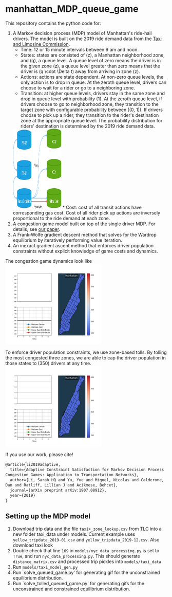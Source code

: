 # manhattan_MDP_queue_game
This repository contains the python code for: 
1. A Markov decision process (MDP) model of Manhattan's ride-hail drivers. The model is built on the 2019 ride demand data from the [Taxi and Limosine Commission](https://www1.nyc.gov/site/tlc/about/tlc-trip-record-data.page).
	* Time: 12 or 15 minute intervals between 9 am and noon. 
	* States: states are consisted of \(z\), a Manhattan neighborhood zone, and \(q\), a queue level. A queue level of zero means the driver is in the given zone \(z\), a queue level greater than zero means that the driver is \(q \cdot \Delta t\) away from arriving in zone \(z\). 
	* Actions: actions are state dependent. At non-zero queue levels, the only action is to drop in queue. At the zeroth queue level, drivers can choose to wait for a rider or go to a neighboring zone. 
	* Transition: at higher queue levels, drivers stay in the same zone and drop in queue level with probability \(1\). At the zeroth queue level, if drivers choose to go to neighborhood zone, they transition to the target zone with configurable probability between \((0, 1)\). If drivers choose to pick up a rider, they transition to the rider's destination zone at the appropriate queue level. The probability distribution for riders' destination is determined by the 2019 ride demand data. 
	<img src="https://github.com/lisarah/manhattan_MDP_queue_game/blob/6cd39b9f19cec06f60ba042b86b64a6d52192c2f/queue_networks.png" width="150" height="250"/>
	* Cost: cost of all transit actions have corresponding gas cost. Cost of all rider pick up actions are inversely proportional to the ride demand at each zone. 
2. A congestion game model built on top of the single driver MDP. For details, see [our paper](https://arxiv.org/abs/1907.08912).
1. A Frank-Wolfe gradient descent method that solves for the Wardrop equilibrium by iteratively performing value iteration.
2. An inexact gradient ascent method that enforces driver population constraints without explicit knowledge of game costs and dynamics.

The congestion game dynamics look like
<img src="https://github.com/lisarah/manhattan_MDP_queue_game/blob/6cd39b9f19cec06f60ba042b86b64a6d52192c2f/grad_res/toll_queue_game_unconstrained.gif" width="300" height="250"/>

To enforce driver population constraints, we use zone-based tolls. By tolling the most congested three zones, we are able to cap the driver population in those states to \(350\) drivers at any time. 
<img src="https://github.com/lisarah/manhattan_MDP_queue_game/blob/6cd39b9f19cec06f60ba042b86b64a6d52192c2f/grad_res/toll_queue_game_constrained.gif" width="300" height="250"/>

If you use our work, please cite! 
```
@article{li2019adaptive,
  title={Adaptive Constraint Satisfaction for Markov Decision Process Congestion Games: Application to Transportation Networks},
  author={Li, Sarah HQ and Yu, Yue and Miguel, Nicolas and Calderone, Dan and Ratliff, Lillian J and Acikmese, Behcet},
  journal={arXiv preprint arXiv:1907.08912},
  year={2019}
}
```

## Setting up the MDP model
1. Download trip data and the file `taxi+_zone_lookup.csv` from [TLC](https://www1.nyc.gov/site/tlc/about/tlc-trip-record-data.page) into a new folder taxi_data under models. Current example uses `yellow_tripdata_2019-01.csv` and `yellow_tripdata_2019-12.csv`. Also download taxi look
2. Double check that line `169` in `models/nyc_data_processing.py` is set to `True`, and run `nyc_data_processing.py`. This should generate `distance_matrix.csv` and processed trip pickles into `models/taxi_data`
3. Run `models/taxi_model_gen.py`
3. Run `solve_queued_game.py' for generating gif for the unconstrained equilibrium distribution.
3. Run `solve_tolled_queued_game.py' for generating gifs for the unconstrained and constrained equilibrium distribution.


<!-- ## Content
1. MDP dynamic models: 
	* A mock up MDP with 3 x 5 grid states. Each state has 4 actions: left/right/up/down, where each action takes the user to the target neighbouring state with probability 0 < p < 1 and to another neighbouring state with probability 1-p. 
	* Uber drivers' MDP dynamics in Seattle, WA. See [Tolling for Constraint Satisfaction in MDP Congestion Games](https://arxiv.org/pdf/1903.00747.pdf)  for more model details.
	* 
	* Wheatstone MDP dynamics (V2 only)- for demonstrating of Braess paradox in MDP congestion games. See [Sensitivity Analysis for MDP Congestion games](https://arxiv.org/pdf/1909.04167.pdf) for model description and Braess paradox description.
	* Airport gate assignment MDP dynamics. See [overleaf doc](https://www.overleaf.com/read/tnzgddzckbsh
) for description.
2. Game solvers
	* CVXPY 
	* Custom solver - Frank Wolfe + dynamic programming - with automatic step size generation. See [Tolling for Constraint Satisfaction in MDP Congestion Games](https://arxiv.org/pdf/1903.00747.pdf) for convergence guarantees.
3. Incentive solvers
	* Constrained CVXPY
	* Projected dual ascent
	* ADMM
	* Mystic - a nonconvex solver for non-convex constraints (experimental)
4. Data visualization - custom visualization methods for displaying Wardrop equilibrium and online solutions.
 -->
